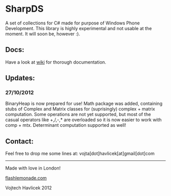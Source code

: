 SharpDS
=======
A set of collections for C# made for purpose of Windows Phone Development.
This library is highly experimental and not usable at the moment. It will 
soon be, however :). 

Docs:
------
Have a look at [wiki](SharpDS/wiki) for thorough documentation.

Updates:
-------
### 27/10/2012

BinaryHeap is now prepared for use! Math package was added, containing stubs 
of Complex and Matrix classes for (suprisingly) complex + matrix computation.
Some operations are not yet supported, but most of the casual operators like
+,/,-,* are overloaded so it is now easier to work with comp + mtx. Determinant
computation supported as well!

Contact:
--------
Feel free to drop me some lines at:
vojta[dot]havlicek[at]gmail[dot]com

------------------------
Made with love in London!

[flashlemonade.com](http://www.flashlemonade.com)

Vojtech Havlicek 2012